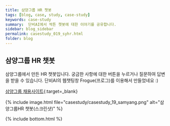 ```yaml
---
title: 삼양그룹 HR 챗봇
tags: [blog, case, study, case-study]
keywords: case-study
summary:  단비AI에서 싹튼 챗봇에 대한 이야기를 공유합니다.
sidebar: blog_sidebar
permalink: casestudy_019_syhr.html
folder: blog
---
```



## 삼양그룹 HR 챗봇
삼양그룹에서 만든 HR 챗봇입니다. 궁금한 사항에 대한 버튼을 누르거나 질문하여 답변을 받을 수 있습니다. 단비AI의 웹챗팅창 Frogue(프로그)를 이용해서 만들었네요 :)

[삼양그룹 채용사이트](https://www.samyang.co.kr/Recruit){:target=_blank}

{% include image.html file="casestudy/casestudy_19_samyang.png" alt="삼양그룹HR 챗봇(스크린샷)" %}


{% include bottom.html %}
